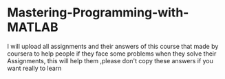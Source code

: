 # Mastering-Programming-with-MATLAB
I will upload all assignments and their answers of this course that made by coursera to help people if they face some problems when they solve their Assignments, this will help them ,please don't copy these answers if you want really to learn
